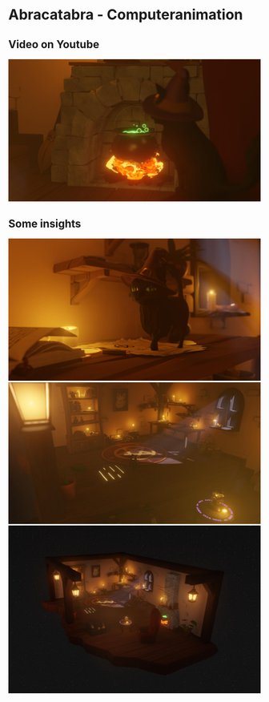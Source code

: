 # Abracatabra - Computeranimation

## Video on Youtube
[![Alt text](0770.jpg)](https://youtu.be/1AwA8jMfLDY "Abracatabra")  

## Some insights
![Alt text](1147.jpg)
![Alt text](1354.jpg)
![Alt text](2000.jpg)
